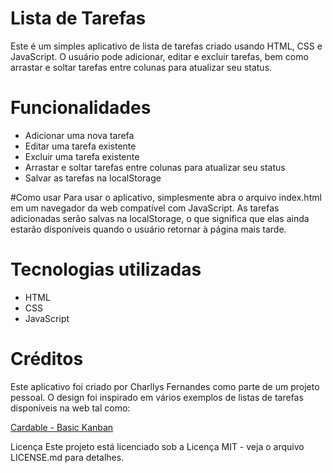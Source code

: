 # Lista de Tarefas
Este é um simples aplicativo de lista de tarefas criado usando HTML, CSS e JavaScript. O usuário pode adicionar, editar e excluir tarefas, bem como arrastar e soltar tarefas entre colunas para atualizar seu status.

# Funcionalidades

- Adicionar uma nova tarefa
- Editar uma tarefa existente
- Excluir uma tarefa existente
- Arrastar e soltar tarefas entre colunas para atualizar seu status
- Salvar as tarefas na localStorage

#Como usar
Para usar o aplicativo, simplesmente abra o arquivo index.html em um navegador da web compatível com JavaScript. As tarefas adicionadas serão salvas na localStorage, o que significa que elas ainda estarão disponíveis quando o usuário retornar à página mais tarde.

# Tecnologias utilizadas

- HTML
- CSS
- JavaScript

# Créditos

Este aplicativo foi criado por Charllys Fernandes como parte de um projeto pessoal. O design foi inspirado em vários exemplos de listas de tarefas disponíveis na web tal como: 

[Cardable - Basic Kanban](https://dev.to/merlumina/cardable-basic-kanban-board-made-with-javascript-and-rails-5g4)



Licença
Este projeto está licenciado sob a Licença MIT - veja o arquivo LICENSE.md para detalhes.

